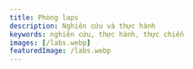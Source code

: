 ```yaml
---
title: Phòng laps
description: Nghiên cứu và thực hành
keywords: nghiên cứu, thực hành, thực chiến
images: [/labs.webp]
featuredImage: /labs.webp
---
```



